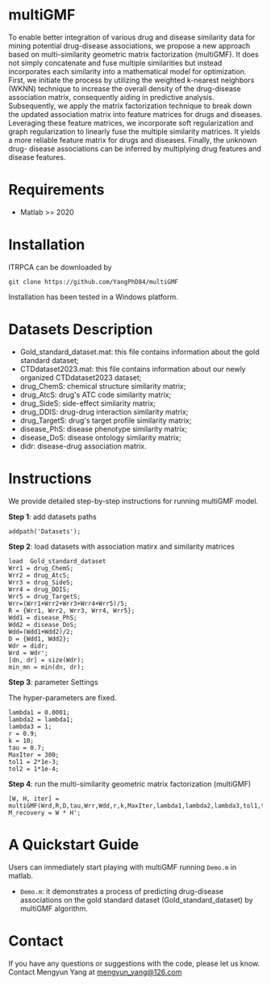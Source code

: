 # multiGMF
To enable better integration of various drug and disease similarity data for mining potential drug-disease associations, we propose a new approach based on multi-similarity geometric matrix factorization (multiGMF). It does not simply concatenate and fuse multiple similarities but instead incorporates each similarity into a mathematical model for optimization. First, we initiate the process by utilizing the weighted k-nearest neighbors (WKNN) technique to increase the overall density of the drug-disease association matrix, consequently aiding in predictive analysis. Subsequently, we apply the matrix factorization technique to break down the updated association matrix into feature matrices for drugs and diseases. Leveraging these feature matrices, we incorporate soft regularization and graph regularization to linearly fuse the multiple similarity matrices. It yields a more reliable feature matrix for drugs and diseases. Finally, the unknown drug- disease associations can be inferred by multiplying drug features and disease features.

# Requirements
* Matlab >= 2020

# Installation
ITRPCA can be downloaded by
```
git clone https://github.com/YangPhD84/multiGMF
```
Installation has been tested in a Windows platform.

# Datasets Description
* Gold_standard_dataset.mat: this file contains information about the gold standard dataset;
* CTDdataset2023.mat: this file contains information about our newly organized CTDdataset2023 dataset;
* drug_ChemS: chemical structure similarity matrix;
* drug_AtcS: drug's ATC code similarity matrix;
* drug_SideS: side-effect similarity matrix;
* drug_DDIS: drug-drug interaction similarity matrix;
* drug_TargetS: drug's target profile similarity matrix;
* disease_PhS: disease phenotype similarity matrix;
* disease_DoS: disease ontology similarity matrix;
* didr: disease-drug association matrix.

# Instructions
We provide detailed step-by-step instructions for running multiGMF model.

**Step 1**: add datasets paths
```
addpath('Datasets');
```

**Step 2**: load datasets with association matirx and similarity matrices
```
load  Gold_standard_dataset
Wrr1 = drug_ChemS;
Wrr2 = drug_AtcS;
Wrr3 = drug_SideS;
Wrr4 = drug_DDIS;
Wrr5 = drug_TargetS;
Wrr=(Wrr1+Wrr2+Wrr3+Wrr4+Wrr5)/5;
R = {Wrr1, Wrr2, Wrr3, Wrr4, Wrr5};
Wdd1 = disease_PhS;
Wdd2 = disease_DoS;
Wdd=(Wdd1+Wdd2)/2;
D = {Wdd1, Wdd2};
Wdr = didr;
Wrd = Wdr';
[dn, dr] = size(Wdr);
min_mn = min(dn, dr);
```

**Step 3**: parameter Settings

The hyper-parameters are fixed.
```
lambda1 = 0.0001;
lambda2 = lambda1;
lambda3 = 1;
r = 0.9;
k = 10;
tau = 0.7;
MaxIter = 300;
tol1 = 2*1e-3;
tol2 = 1*1e-4;
```

**Step 4**: run the multi-similarity geometric matrix factorization (multiGMF)
```
[W, H, iter] = multiGMF(Wrd,R,D,tau,Wrr,Wdd,r,k,MaxIter,lambda1,lambda2,lambda3,tol1,tol2);
M_recovery = W * H';
```

# A Quickstart Guide
Users can immediately start playing with multiGMF running ``` Demo.m ``` in matlab.
* ```Demo.m```: it demonstrates a process of predicting drug-disease associations on the gold standard dataset (Gold_standard_dataset) by multiGMF algorithm.

# Contact
If you have any questions or suggestions with the code, please let us know. Contact Mengyun Yang at mengyun_yang@126.com
